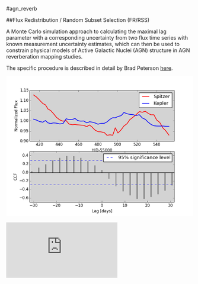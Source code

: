 #agn_reverb

##Flux Redistribution / Random Subset Selection (FR/RSS)

A Monte Carlo simulation approach to calculating the maximal
lag parameter with a corresponding uncertainty from two flux
time series with known measurement uncertainty estimates, which
can then be used to constrain physical models of Active Galactic
Nuclei (AGN) structure in AGN reverberation mapping studies.

The specific procedure is described in detail by Brad Peterson 
[here](http://ned.ipac.caltech.edu/level5/March11/Peterson/peterson2.pdf).

![Figure 1](https://github.com/jckhnk/agn_reverb/blob/master/spz_kep_ccf.png?raw=true)

![Figure 2](https://github.com/jckhnk/agn_reverb/blob/master/tau_centroid_epoch1_sigma_scale1_n1000.pdf?raw=true)
